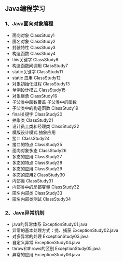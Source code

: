 ## Java编程学习

### 1、Java面向对象编程
- 面向对象 ClassStudy1
- 匿名对象 ClassStudy2
- 封装特性 ClassStudy3
- 构造函数 ClassStudy4
- this关键字 ClassStudy6
- 构造函数间调用 ClassStudy7
- static关键字 ClassStudy11
- static 应用 ClassStudy12
- 对象初始化过程 ClassStudy13
- 单例设计模式 ClassStudy15
- 对象继承 ClassStudy16
- 子父类中函数覆盖 子父类中的函数
- 子父类中的构造函数 ClassStudy19
- final关键字 ClassStudy20
- 抽象类 ClassStudy21
- 设计员工类和经理类 ClassStudy22
- 模版设计模式 抽象应用
- 接口 ClassStudy24
- 接口的特点 ClassStudy25
- 面向对象多态 ClassStudy26
- 多态的应用 ClassStudy27
- 多态的特点 ClassStudy28
- 多态的应用 ClassStudy29
- 多态的应用2 ClassStudy30
- 内部类 ClassStudy31
- 内部类中的局部变量 ClassStudy32
- 匿名内部类 ClassStudy33
- 匿名内部类测试 ClassStudy34

### 2、Java异常机制
- java的异常体系 ExceptionStudy01.java
- 异常的基本处理方式：抛、捕获 ExceptionStudy02.java
- 对多异常的处理 ExceptionStudy03.java
- 自定义异常 ExceptionStudy04.java
- throw和throws的区别 ExceptionStudy05.java
- 异常的应用 ExceptionStudy06.java